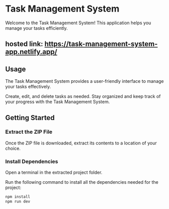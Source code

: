 
# Task Management System

Welcome to the Task Management System! This application helps you manage your tasks efficiently.

## hosted link: https://task-management-system-app.netlify.app/

## Usage
The Task Management System provides a user-friendly interface to manage your tasks effectively.

Create, edit, and delete tasks as needed.
Stay organized and keep track of your progress with the Task Management System.

## Getting Started

### Extract the ZIP File

Once the ZIP file is downloaded, extract its contents to a location of your choice.

### Install Dependencies

Open a terminal in the extracted project folder.

Run the following command to install all the dependencies needed for the project:

```bash
npm install
npm run dev
